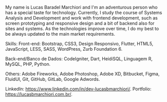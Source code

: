 My name is Lucas Baradel Marchiori and I'm an adventurous person who has a special taste for technology. Currently, I study the course of Systems Analysis and Development and work with frontend development, such as screen prototyping and responsive design and a bit of backend also for sites and systems.
As the technologies improve over time, I do my best to be always updated to the main market requirements.

Skills: 
Front-end: Bootstrap, CSS3, Design Responsivo, Flutter, HTML5, JavaScript, LESS, SASS, WordPress, Zurb Foundation 6.

Back-end/Banco de Dados: CodeIgniter, Dart, HeidiSQL, Linguagem R, MySQL, PHP, Python.

Others: Adobe Fireworks, Adobe Photoshop, Adobe XD, Bitbucket, Figma, FluidUI, Git, GitHub, GitLab, Google Adwords.

LinkedIn: https://www.linkedin.com/in/dev-lucasbmarchiori/.
Portfolio: https://lucasbmarchiori.com.br/.

